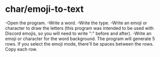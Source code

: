 # char/emoji-to-text

-Open the program.
-Write a word.
-Write the type.
-Write an emoji or character to draw the letters (this program was intended to be used with Discord emojis, so you will need to write ":" before and after).
-Write an emoji or character for the word background.
The program will generate 5 rows. If you select the emoji mode, there'll be spaces between the rows.
Copy each row.
